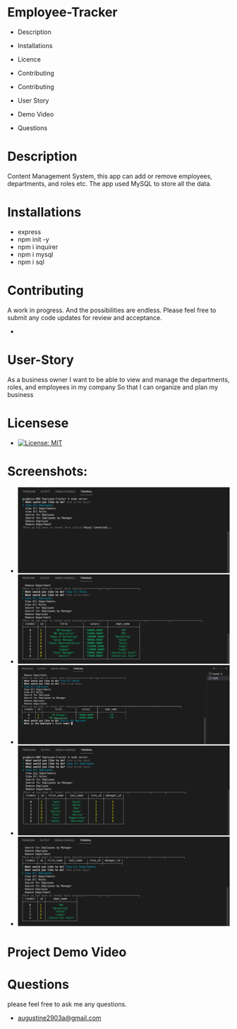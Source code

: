 # Employee-Tracker

* Description
* Installations
* Licence
* Contributing
* Contributing
* User Story
* Demo Video

* Questions

# Description
Content Management System, this app can add or remove employees, departments, and roles etc. The app used MySQL to store all the data.
# Installations
* express
* npm init -y
* npm i inquirer
* npm i mysql
* npm i sql
# Contributing
A work in progress. And the possibilities are endless.
Please feel free to submit any code updates for review and acceptance.

* 

# User-Story
As a business owner I want to be able to view and manage the departments, roles, and employees in my company So that I can organize and plan my business
 # Licensese 
 * [![License: MIT](https://img.shields.io/badge/License-MIT-yellow.svg)](https://opensource.org/licenses/MIT)
 # Screenshots:
 * ![Screenshoot1](images/img1.png)
 * ![Screenshoot1](images/img2.png)
 * ![Screenshoot1](images/img3.png)
 * ![Screenshoot1](images/img4.png)
 * ![Screenshoot1](images/img5.png)

 # Project Demo Video

 # Questions
 please feel free to ask me any questions.

 * augustine2903a@gmail.com